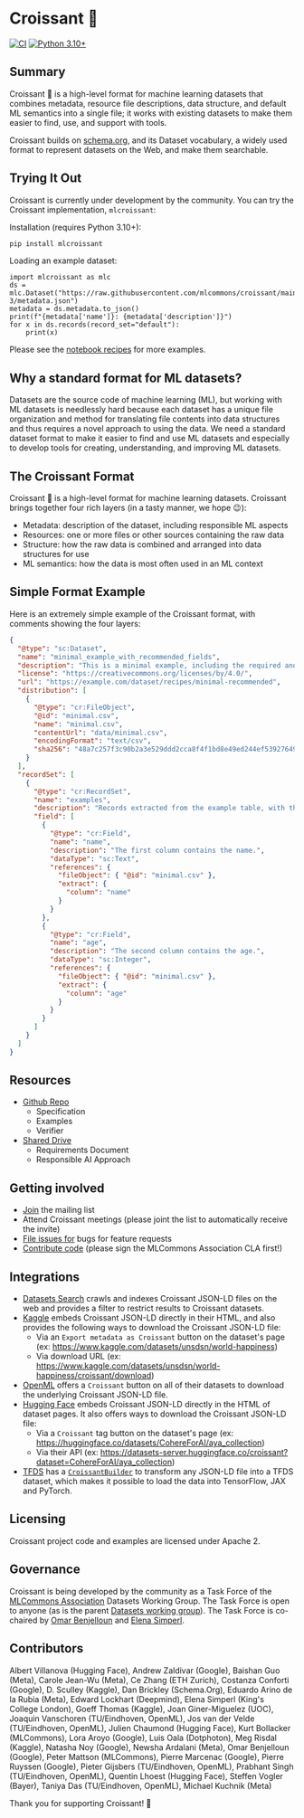 # Croissant 🥐

[![CI](https://github.com/mlcommons/datasets_format/actions/workflows/ci.yml/badge.svg)](https://github.com/mlcommons/datasets_format/actions/workflows/ci.yml/badge.svg)
[![Python 3.10+](https://img.shields.io/badge/python-3.10+-blue.svg)](https://www.python.org/downloads/)

## Summary

Croissant 🥐 is a high-level format for machine learning datasets that combines metadata, resource file descriptions, data structure, and default ML semantics into a single file; it works with existing datasets to make them easier to find, use, and support with tools.

Croissant builds on [schema.org](https://schema.org/), and its Dataset vocabulary, a widely used format to represent datasets on the Web, and make them searchable.

## Trying It Out

Croissant is currently under development by the community. You can try the Croissant implementation, `mlcroissant`:

Installation (requires Python 3.10+):

```bash
pip install mlcroissant
```

Loading an example dataset:

```python3
import mlcroissant as mlc
ds = mlc.Dataset("https://raw.githubusercontent.com/mlcommons/croissant/main/datasets/1.0/gpt-3/metadata.json")
metadata = ds.metadata.to_json()
print(f"{metadata['name']}: {metadata['description']}")
for x in ds.records(record_set="default"):
    print(x)
```

Please see the [notebook recipes](python/mlcroissant/recipes) for more examples.

## Why a standard format for ML datasets?

Datasets are the source code of machine learning (ML), but working with ML datasets is needlessly hard because each dataset has a unique file organization and method for translating file contents into data structures and thus requires a novel approach to using the data. We need a standard dataset format to make it easier to find and use ML datasets and especially to develop tools for creating, understanding, and improving ML datasets.

## The Croissant Format

Croissant 🥐 is a high-level format for machine learning datasets. Croissant brings together four rich layers (in a tasty manner, we hope 😉):

- Metadata: description of the dataset, including responsible ML aspects
- Resources: one or more files or other sources containing the raw data
- Structure: how the raw data is combined and arranged into data structures for use
- ML semantics: how the data is most often used in an ML context

## Simple Format Example

Here is an extremely simple example of the Croissant format, with comments showing the four layers:

```json
{
  "@type": "sc:Dataset",
  "name": "minimal_example_with_recommended_fields",
  "description": "This is a minimal example, including the required and the recommended fields.",
  "license": "https://creativecommons.org/licenses/by/4.0/",
  "url": "https://example.com/dataset/recipes/minimal-recommended",
  "distribution": [
    {
      "@type": "cr:FileObject",
      "@id": "minimal.csv",
      "name": "minimal.csv",
      "contentUrl": "data/minimal.csv",
      "encodingFormat": "text/csv",
      "sha256": "48a7c257f3c90b2a3e529ddd2cca8f4f1bd8e49ed244ef53927649504ac55354"
    }
  ],
  "recordSet": [
    {
      "@type": "cr:RecordSet",
      "name": "examples",
      "description": "Records extracted from the example table, with their schema.",
      "field": [
        {
          "@type": "cr:Field",
          "name": "name",
          "description": "The first column contains the name.",
          "dataType": "sc:Text",
          "references": {
            "fileObject": { "@id": "minimal.csv" },
            "extract": {
              "column": "name"
            }
          }
        },
        {
          "@type": "cr:Field",
          "name": "age",
          "description": "The second column contains the age.",
          "dataType": "sc:Integer",
          "references": {
            "fileObject": { "@id": "minimal.csv" },
            "extract": {
              "column": "age"
            }
          }
        }
      ]
    }
  ]
}
```

## Resources

- [Github Repo](https://github.com/mlcommons/croissant)
  - Specification
  - Examples
  - Verifier
- [Shared Drive](https://drive.google.com/corp/drive/folders/1StGRO4CGWUsX9kHdM5aOQNOF1L5e2y97)
  - Requirements Document
  - Responsible AI Approach

<!---
## How to use
* Downloading an ML dataset: Look for a Croissant file. If it doesn’t exist, ask the dataset owners for one and point them to this page.
* Loading an ML dataset for use with a model: pyTorch and TensorFlow integrations enable loading any dataset with a Croissant file and recognized data file types as follows:
* Creating or sharing an ML dataset: Create a Croissant file for your dataset starting with one of the templates here and verifying correctness using this script.
* Developing ML dataset tooling: Consider supporting Croissant as part of your tool. You can find generic loader code here (under development).
* Accepting ML dataset papers: Consider requiring Croissant files for new datasets. Help everyone by making datasets easier to find and use!
-->

## Getting involved

- [Join](https://groups.google.com/a/mlcommons.org/g/croissant) the mailing list
- Attend Croissant meetings (please joint the list to automatically receive the invite)
- [File issues for](https://github.com/mlcommons/croissant) bugs for feature requests
- [Contribute code](https://github.com/mlcommons/croissant) (please sign the MLCommons Association CLA first!)

## Integrations

- [Datasets Search](https://datasetsearch.research.google.com) crawls and indexes Croissant JSON-LD files on the web and provides a filter to restrict results to Croissant datasets.
- [Kaggle](https://www.kaggle.com/datasets) embeds Croissant JSON-LD directly in their HTML, and also provides the following ways to download the Croissant JSON-LD file:
  - Via an `Export metadata as Croissant` button on the dataset's page (ex: <https://www.kaggle.com/datasets/unsdsn/world-happiness>)
  - Via download URL (ex: <https://www.kaggle.com/datasets/unsdsn/world-happiness/croissant/download>)
- [OpenML](https://www.openml.org/search?type=data) offers a `Croissant` button on all of their datasets to download the underlying Croissant JSON-LD file.
- [Hugging Face](https://huggingface.co/) embeds Croissant JSON-LD directly in the HTML of dataset pages. It also offers ways to download the Croissant JSON-LD file:
  - Via a `Croissant` tag button on the dataset's page (ex: <https://huggingface.co/datasets/CohereForAI/aya_collection>)
  - Via their API (ex: <https://datasets-server.huggingface.co/croissant?dataset=CohereForAI/aya_collection>)
- [TFDS](https://www.tensorflow.org/datasets/overview) has a [`CroissantBuilder`](https://www.tensorflow.org/datasets/format_specific_dataset_builders#croissantbuilder) to transform any JSON-LD file into a TFDS dataset, which makes it possible to load the data into TensorFlow, JAX and PyTorch.

## Licensing

Croissant project code and examples are licensed under Apache 2.

## Governance

Croissant is being developed by the community as a Task Force of the [MLCommons Association](http://mlcommons.org) Datasets Working Group.
The Task Force is open to anyone (as is the parent [Datasets working group](https://mlcommons.org/en/groups/datasets/)).
The Task Force is co-chaired by [Omar Benjelloun](mailto:benjello@google.com) and [Elena Simperl](mailto:elena.simperl@kcl.ac.uk).

## Contributors

Albert Villanova (Hugging Face), Andrew Zaldivar (Google), Baishan Guo (Meta), Carole Jean-Wu (Meta), Ce Zhang (ETH Zurich), Costanza Conforti (Google), D. Sculley (Kaggle), Dan Brickley (Schema.Org), Eduardo Arino de la Rubia (Meta), Edward Lockhart (Deepmind), Elena Simperl (King's College London), Goeff Thomas (Kaggle), Joan Giner-Miguelez (UOC), Joaquin Vanschoren (TU/Eindhoven, OpenML), Jos van der Velde (TU/Eindhoven, OpenML), Julien Chaumond (Hugging Face), Kurt Bollacker (MLCommons), Lora Aroyo (Google), Luis Oala (Dotphoton), Meg Risdal (Kaggle), Natasha Noy (Google), Newsha Ardalani (Meta), Omar Benjelloun (Google), Peter Mattson (MLCommons), Pierre Marcenac (Google), Pierre Ruyssen (Google), Pieter Gijsbers (TU/Eindhoven, OpenML), Prabhant Singh (TU/Eindhoven, OpenML), Quentin Lhoest (Hugging Face), Steffen Vogler (Bayer), Taniya Das (TU/Eindhoven, OpenML), Michael Kuchnik (Meta)

Thank you for supporting Croissant! 🙂
